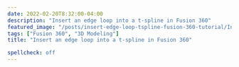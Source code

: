 ```yaml
---
date: 2022-02-20T8:32:00-04:00
description: "Insert an edge loop into a t-spline in Fusion 360"
featured_image: "/posts/insert-edge-loop-tspline-fusion-360-tutorial/Insert an Edge on a Tspline in Fusion 360.jpg"
tags: ["Fusion 360", "3D Modeling"]
title: "Insert an edge loop into a t-spline in Fusion 360"

spellcheck: off
---
```

